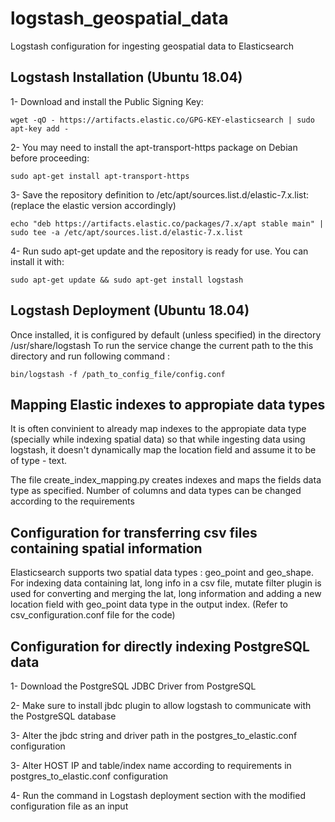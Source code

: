 # logstash_geospatial_data
Logstash configuration for ingesting geospatial data to Elasticsearch 

## Logstash Installation (Ubuntu 18.04)
1- Download and install the Public Signing Key:
```
wget -qO - https://artifacts.elastic.co/GPG-KEY-elasticsearch | sudo apt-key add -
```
2- You may need to install the apt-transport-https package on Debian before proceeding:
```
sudo apt-get install apt-transport-https
```
3- Save the repository definition to /etc/apt/sources.list.d/elastic-7.x.list: (replace the elastic version accordingly)
```
echo "deb https://artifacts.elastic.co/packages/7.x/apt stable main" | sudo tee -a /etc/apt/sources.list.d/elastic-7.x.list
```
4- Run sudo apt-get update and the repository is ready for use. You can install it with:
```
sudo apt-get update && sudo apt-get install logstash
```
## Logstash Deployment (Ubuntu 18.04)

 Once installed, it is configured by default (unless specified) in the directory /usr/share/logstash
To run the service change the current path to the this directory and run following command : 
```
bin/logstash -f /path_to_config_file/config.conf
```
## Mapping Elastic indexes to appropiate data types 

It is often convinient to already map indexes to the appropiate data type (specially while indexing spatial data) so that while ingesting data using logstash, it doesn't dynamically map the location field and assume it to be of type - text. 

The file create_index_mapping.py creates indexes and maps the fields data type as specified. Number of columns and data types can  be changed according to the requirements   


## Configuration for transferring csv files containing spatial information 

Elasticsearch supports two spatial data types : geo_point and geo_shape.
For indexing data containing lat, long info in a csv file, mutate filter plugin is used  for converting and merging the lat, long information and adding a new location field with geo_point data type in the output index. (Refer to csv_configuration.conf file for the code)  

## Configuration for directly indexing PostgreSQL data 
 
 1- Download the PostgreSQL JDBC Driver from PostgreSQL
 
 2- Make sure to install jbdc plugin to allow logstash to communicate with the PostgreSQL database
 
 3- Alter the jbdc string and driver path in the postgres_to_elastic.conf configuration
 
 3- Alter HOST IP and table/index name according to requirements in postgres_to_elastic.conf configuration
 
 4- Run the command in Logstash deployment section with the modified configuration file as an input
